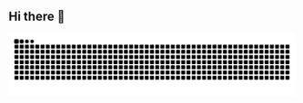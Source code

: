 ## Hi there 👋

<!--
**rdfrocha/rdfrocha** is a ✨ _special_ ✨ repository because its `README.md` (this file) appears on your GitHub profile.

Here are some ideas to get you started:

- 🔭 I’m currently working on ...
- 🌱 I’m currently learning ...
- 👯 I’m looking to collaborate on ...
- 🤔 I’m looking for help with ...
- 💬 Ask me about ...
- 📫 How to reach me: ...
- 😄 Pronouns: ...
- ⚡ Fun fact: ...
-->

<picture>
<source media="(prefers-color-scheme: dark)" srcset="https://github.com/rdfrocha/rdfrocha/blob/output/github-contribution-grid-snake-dark.svg" />
<source media="(prefers-color-scheme: light)" srcset="https://github.com/rdfrocha/rdfrocha/blob/output/github-contribution-grid-snake.svg" />
<img alt="Snake-Eats-My-Activity" src="https://github.com/rdfrocha/rdfrocha/blob/output/github-contribution-grid-snake.svg" />
</picture>
